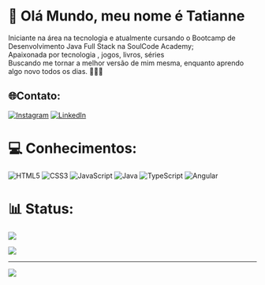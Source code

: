 

  # 💫 Olá Mundo, meu nome é Tatianne 
Iniciante na área na tecnologia e atualmente cursando o Bootcamp de Desenvolvimento Java Full Stack na SoulCode Academy;<br>Apaixonada por tecnologia , jogos, livros, séries <br>Buscando me tornar a melhor versão de mim mesma, enquanto aprendo algo novo todos os dias. 👩🏻‍💻


## 🌐Contato:
[![Instagram](https://img.shields.io/badge/Instagram-%23E4405F.svg?logo=Instagram&logoColor=white)](https://instagram.com/https://www.instagram.com/tiannecarv/) [![LinkedIn](https://img.shields.io/badge/LinkedIn-%230077B5.svg?logo=linkedin&logoColor=white)](https://linkedin.com/in/https://www.linkedin.com/in/tatianne-carvalho) 

# 💻 Conhecimentos:
![HTML5](https://img.shields.io/badge/html5-%23E34F26.svg?style=flat&logo=html5&logoColor=white) ![CSS3](https://img.shields.io/badge/css3-%231572B6.svg?style=flat&logo=css3&logoColor=white) ![JavaScript](https://img.shields.io/badge/javascript-%23323330.svg?style=flat&logo=javascript&logoColor=%23F7DF1E) ![Java](https://img.shields.io/badge/java-%23ED8B00.svg?style=flat&logo=java&logoColor=white) ![TypeScript](https://img.shields.io/badge/typescript-%23007ACC.svg?style=flat&logo=typescript&logoColor=white) ![Angular](https://img.shields.io/badge/angular-%23DD0031.svg?style=flat&logo=angular&logoColor=white)
# 📊 Status:
![](https://github-readme-stats.vercel.app/api?username=tatiannecarv&theme=monokai&hide_border=false&include_all_commits=true&count_private=false)<br/>

![](https://github-readme-stats.vercel.app/api/top-langs/?username=tatiannecarv&theme=monokai&hide_border=false&include_all_commits=true&count_private=false&layout=compact)

---
[![](https://visitcount.itsvg.in/api?id=tatiannecarv&icon=0&color=0)](https://visitcount.itsvg.in)

